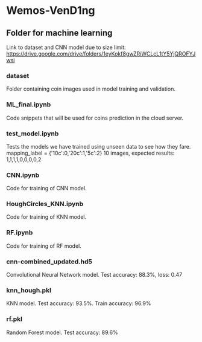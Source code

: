 # Wemos-VenD1ng

## Folder for machine learning

Link to dataset and CNN model due to size limit: 
https://drive.google.com/drive/folders/1eyKokf8gwZRiWCLcL1tY5YjQROFYJwsi

### dataset
Folder containing coin images used in model training and validation.

### ML_final.ipynb
Code snippets that will be used for coins prediction in the cloud server. 

### test_model.ipynb
Tests the models we have trained using unseen data to see how they fare. 
mapping_label = {'10c':0,'20c':1,'5c':2}
10 images, expected results: 1,1,1,1,0,0,0,0,2

### CNN.ipynb
Code for training of CNN model.

### HoughCircles_KNN.ipynb
Code for training of KNN model.

### RF.ipynb
Code for training of RF model.

### cnn-combined_updated.hd5
Convolutional Neural Network model. Test accuracy: 88.3%, loss: 0.47

### knn_hough.pkl
KNN model. Test accuracy: 93.5%. Train accuracy: 96.9%

### rf.pkl
Random Forest model. Test accuracy: 89.6%